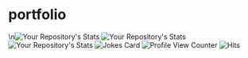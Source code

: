 # portfolio
\n![Your Repository's Stats](https://github-readme-stats.vercel.app/api?username=Tanu-N-Prabhu&show_icons=true)  ![Your Repository's Stats](https://github-readme-stats.vercel.app/api/top-langs/?username=Tanu-N-Prabhu&theme=blue-green)    
![Your Repository's Stats](https://contrib.rocks/image?repo=Tanu-N-Prabhu/Python)
![Jokes Card](https://readme-jokes.vercel.app/api)
![Profile View Counter](https://komarev.com/ghpvc/?username=Tanu-N-Prabhu) 
![Hits](https://hitcounter.pythonanywhere.com/count/tag.svg?url=https://github.com/Tanu-N-Prabhu/Python)
